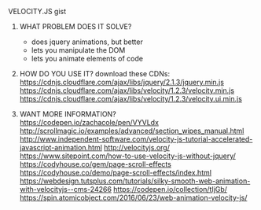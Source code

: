 VELOCITY.JS gist


1. WHAT PROBLEM DOES IT SOLVE?
    - does jquery animations, but better
    - lets you manipulate the DOM
    - lets you animate elements of code

2. HOW DO YOU USE IT?
    download these CDNs:
        https://cdnjs.cloudflare.com/ajax/libs/jquery/2.1.3/jquery.min.js
        https://cdnjs.cloudflare.com/ajax/libs/velocity/1.2.3/velocity.min.js
        https://cdnjs.cloudflare.com/ajax/libs/velocity/1.2.3/velocity.ui.min.js

3. WANT MORE INFORMATION?
    https://codepen.io/zachacole/pen/VYVLdx
    http://scrollmagic.io/examples/advanced/section_wipes_manual.html
    http://www.independent-software.com/velocity-js-tutorial-accelerated-javascript-animation.html
    http://velocityjs.org/
    https://www.sitepoint.com/how-to-use-velocity-js-without-jquery/
    https://codyhouse.co/gem/page-scroll-effects
    https://codyhouse.co/demo/page-scroll-effects/index.html
    https://webdesign.tutsplus.com/tutorials/silky-smooth-web-animation-with-velocityjs--cms-24266
    https://codepen.io/collection/tIjGb/
    https://spin.atomicobject.com/2016/06/23/web-animation-velocity-js/